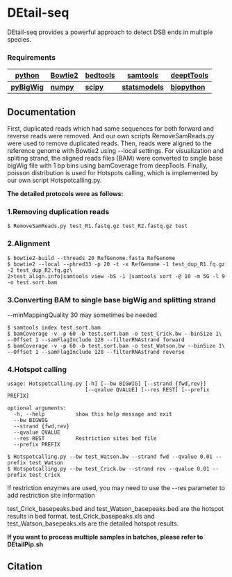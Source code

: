 # DEtail-seq
DEtail-seq provides a powerful approach to detect DSB ends in multiple species.
### Requirements
|[python](http://www.python.org/downloads/)|[Bowtie2](http://bowtie-bio.sourceforge.net/bowtie2/index.shtml)|[bedtools](https://bedtools.readthedocs.io/en/latest/)|[samtools](http://www.htslib.org/)|[deeptTools](https://github.com/deeptools/deepTools)|
|---|---|---|---|---|
|[**pyBigWig**](https://github.com/deeptools/pyBigWig)|[**numpy**](https://numpy.org/)|[**scipy**](https://www.scipy.org/)|[**statsmodels**](https://www.statsmodels.org)|[**biopython**](https://biopython.org/)|
## Documentation
First, duplicated reads which had same sequences for both forward and reverse reads were removed. And our own scripts RemoveSamReads.py were used to remove duplicated reads. Then, reads were aligned to the reference genome with Bowtie2 using --local settings. For visualization and spliting strand, the aligned reads files (BAM) were converted to single base bigWig file with 1 bp bins using bamCoverage from deepTools. Finally, poisson distribution is used for Hotspots calling, which is implemented by our own script Hotspotcalling.py.  
  
**The detailed protocols were as follows:**
### 1.Removing duplication reads
```
$ RemoveSamReads.py test_R1.fastq.gz test_R2.fastq.gz test
```

### 2.Alignment
```
$ bowtie2-build --threads 20 RefGenome.fasta RefGenome
$ bowtie2 --local --phred33 -p 20 -t -x RefGenome -1 test_dup_R1.fq.gz -2 test_dup_R2.fq.gz\
2>test_align.info|samtools view -bS -1 |samtools sort -@ 10 -m 5G -l 9 -o test.sort.bam
```
### 3.Converting BAM to single base bigWig and splitting strand
--minMappingQuality 30 may sometimes be needed
```
$ samtools index test.sort.bam
$ bamCoverage -v -p 60 -b test.sort.bam -o test_Crick.bw --binSize 1\
--Offset 1 --samFlagInclude 128 --filterRNAstrand forward
$ bamCoverage -v -p 60 -b test.sort.bam -o test_Watson.bw --binSize 1\
--Offset 1 --samFlagInclude 128 --filterRNAstrand reverse
```
### 4.Hotspot calling
```
usage: Hotspotcalling.py [-h] [--bw BIGWIG] [--strand {fwd,rev}]
                         [--qvalue QVALUE] [--res REST] [--prefix PREFIX]

optional arguments:
  -h, --help          show this help message and exit
  --bw BIGWIG
  --strand {fwd,rev}
  --qvalue QVALUE
  --res REST          Restriction sites bed file
  --prefix PREFIX

$ Hotspotcalling.py --bw test_Watson.bw --strand fwd --qvalue 0.01 --prefix test_Watson
$ Hotspotcalling.py --bw test_Crick.bw --strand rev --qvalue 0.01 --prefix test_Crick

```
If restriction enzymes are used, you may need to use the --res parameter to add restriction site information

test_Crick_basepeaks.bed and test_Watson_basepeaks.bed are the hotspot results in bed format.
test_Crick_basepeaks.xls and test_Watson_basepeaks.xls are the detailed hotspot results.

**If you want to process multiple samples in batches, please refer to DEtailPip.sh**

## Citation
